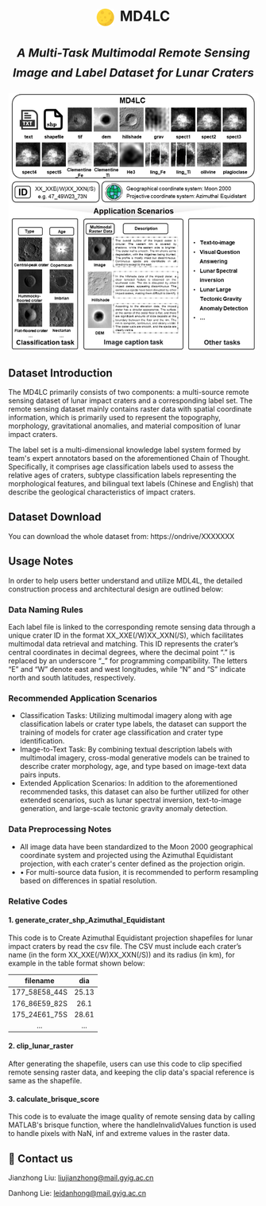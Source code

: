 <h1 align="center">
  <img src="https://github.com/LEIII18/MD4LC/blob/main/moon.png" alt="AstroBench Logo" width="35" style="vertical-align: middle; margin-right: 5px;">
  <strong>MD4LC</strong>

<p align="center">
  <sub><em>A Multi-Task Multimodal Remote Sensing Image and Label Dataset for Lunar Craters</em></sub>
</p>

</h1>

<p align="center">
  <img src="https://github.com/LEIII18/MD4LC/blob/main/Illustration%20of%20the%20MD4LC.png" width="600">
</p>

## Dataset Introduction
The MD4LC primarily consists of two components: a multi-source remote sensing dataset of lunar impact craters and a corresponding label set. The remote sensing dataset mainly contains raster data with spatial coordinate information, which is primarily used to represent the topography, morphology, gravitational anomalies, and material composition of lunar impact craters.

The label set is a multi-dimensional knowledge label system formed by team's expert annotators based on the aforementioned Chain of Thought. Specifically, it comprises age classification labels used to assess the relative ages of craters, subtype classification labels representing the morphological features, and bilingual text labels (Chinese and English) that describe the geological characteristics of impact craters.

## Dataset Download
You can download the whole dataset from: https://ondrive/XXXXXXX

## Usage Notes
In order to help users better understand and utilize MDL4L, the detailed construction process and architectural design are outlined below:

### Data Naming Rules
Each label file is linked to the corresponding remote sensing data through a unique crater ID in the format XX_XXE(/W)XX_XXN(/S), which facilitates multimodal data retrieval and matching. This ID represents the crater’s central coordinates in decimal degrees, where the decimal point “.” is replaced by an underscore “_” for programming compatibility. The letters “E” and “W” denote east and west longitudes, while “N” and “S” indicate north and south latitudes, respectively.

### Recommended Application Scenarios
- Classification Tasks: Utilizing multimodal imagery along with age classification labels or crater type labels, the dataset can support the training of models for crater age classification and crater type identification.
- Image-to-Text Task: By combining textual description labels with multimodal imagery, cross-modal generative models can be trained to describe crater morphology, age, and type based on image-text data pairs inputs.
- Extended Application Scenarios: In addition to the aforementioned recommended tasks, this dataset can also be further utilized for other extended scenarios, such as lunar spectral inversion, text-to-image generation, and large-scale tectonic gravity anomaly detection.

### Data Preprocessing Notes
- All image data have been standardized to the Moon 2000 geographical coordinate system and projected using the Azimuthal Equidistant projection, with each crater's center defined as the projection origin.
- •	For multi-source data fusion, it is recommended to perform resampling based on differences in spatial resolution.

### Relative Codes
#### 1. generate_crater_shp_Azimuthal_Equidistant
This code is to Create Azimuthal Equidistant projection shapefiles for lunar impact craters by read the csv file. The CSV must include each crater’s name (in the form XX_XXE(/W)XX_XXN(/S)) and its radius (in km), for example in the table format shown below:
<table align="center">
  <thead>
    <tr>
      <th align="center">filename</th>
      <th align="center">dia</th>
    </tr>
  </thead>
  <tbody>
    <tr>
      <td align="center">177_58E58_44S</td>
      <td align="center">25.13</td>
    </tr>
    <tr>
      <td align="center">176_86E59_82S</td>
      <td align="center">26.1</td>
    </tr>
    <tr>
      <td align="center">175_24E61_75S</td>
      <td align="center">28.61</td>
    </tr>
     <td align="center">...</td>
     <td align="center">...</td>
  </tbody>
</table>

#### 2. clip_lunar_raster
After generating the shapefile, users can use this code to clip specified remote sensing raster data, and keeping the clip data's spacial reference is same as the shapefile.

#### 3. calculate_brisque_score
This code is to evaluate the image quality of remote sensing data by calling MATLAB's brisque function, where the handleInvalidValues function is used to handle pixels with NaN, inf and extreme values in the raster data.

## 📧 Contact us
Jianzhong Liu: liujianzhong@mail.gyig.ac.cn

Danhong Lie: leidanhong@mail.gyig.ac.cn
